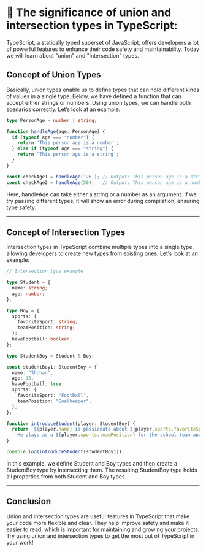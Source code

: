 # 🚀 The significance of union and intersection types in TypeScript:

TypeScript, a statically typed superset of JavaScript, offers developers a lot of powerful features to enhance their code safety and maintainability. Today we will learn about "union" and "intersection" types.


## Concept of Union Types

Basically, union types enable us to define types that can hold different kinds of values in a single type. Below, we have defined a function that can accept either strings or numbers. Using union types, we can handle both scenarios correctly. Let’s look at an example:

```typescript
type PersonAge = number | string;

function handleAge(age: PersonAge) {
  if (typeof age === "number") {
    return 'This person age is a number';
  } else if (typeof age === "string") {
    return 'This person age is a string';
  }
}

const checkAge1 = handleAge('26'); // Output: This person age is a string
const checkAge2 = handleAge(50);   // Output: This person age is a number
```
Here, handleAge can take either a string or a number as an argument. If we try passing different types, it will show an error during compilation, ensuring type safety.

---

## Concept of Intersection Types

Intersection types in TypeScript combine multiple types into a single type, allowing developers to create new types from existing ones. Let’s look at an example:


```typescript
// Intersection type example

type Student = {
  name: string;
  age: number;
};

type Boy = {
  sports: {
    favoriteSport: string;
    teamPosition: string;
  };
  haveFootball: boolean;
};

type StudentBoy = Student & Boy;

const studentBoy1: StudentBoy = {
  name: "Shohan",
  age: 15,
  haveFootball: true,
  sports: {
    favoriteSport: "Football",
    teamPosition: "Goalkeeper",
  },
};

function introduceStudent(player: StudentBoy) {
  return `${player.name} is passionate about ${player.sports.favoriteSport}. 
    He plays as a ${player.sports.teamPosition} for the school team and always carries his football.`;
}

console.log(introduceStudent(studentBoy1));

```
In this example, we define Student and Boy types and then create a StudentBoy type by intersecting them. The resulting StudentBoy type holds all properties from both Student and Boy types.

---

## Conclusion

Union and intersection types are useful features in TypeScript that make your code more flexible and clear. They help improve safety and make it easier to read, which is important for maintaining and growing your projects. Try using union and intersection types to get the most out of TypeScript in your work!

